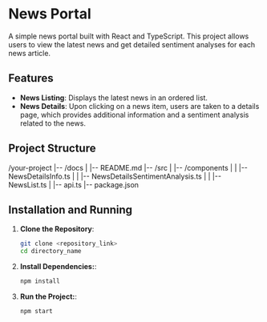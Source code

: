 # News Portal

A simple news portal built with React and TypeScript. This project allows users to view the latest news and get detailed sentiment analyses for each news article.

## Features

- **News Listing**: Displays the latest news in an ordered list.
- **News Details**: Upon clicking on a news item, users are taken to a details page, which provides additional information and a sentiment analysis related to the news.

## Project Structure

/your-project
|-- /docs
| |-- README.md
|-- /src
| |-- /components
| | |-- NewsDetailsInfo.ts
| | |-- NewsDetailsSentimentAnalysis.ts
| | |-- NewsList.ts
| |-- api.ts
|-- package.json

## Installation and Running

1. **Clone the Repository**:
   
   ```bash
   git clone <repository_link>
   cd directory_name

2. **Install Dependencies:**:
   
   ```bash
   npm install

3. **Run the Project:**:
   
   ```bash
   npm start